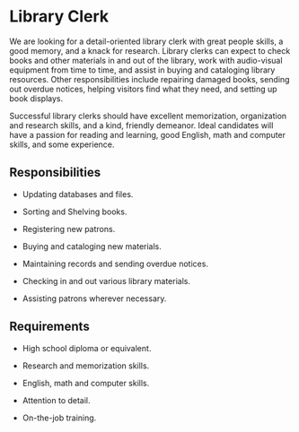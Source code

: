 # Library Clerk

We are looking for a detail-oriented library clerk with great people skills, a good memory, and a knack for research. Library clerks can expect to check books and other materials in and out of the library, work with audio-visual equipment from time to time, and assist in buying and cataloging library resources. Other responsibilities include repairing damaged books, sending out overdue notices, helping visitors find what they need, and setting up book displays.

Successful library clerks should have excellent memorization, organization and research skills, and a kind, friendly demeanor. Ideal candidates will have a passion for reading and learning, good English, math and computer skills, and some experience.

## Responsibilities

* Updating databases and files.

* Sorting and Shelving books.

* Registering new patrons.

* Buying and cataloging new materials.

* Maintaining records and sending overdue notices.

* Checking in and out various library materials.

* Assisting patrons wherever necessary.

## Requirements

* High school diploma or equivalent.

* Research and memorization skills.

* English, math and computer skills.

* Attention to detail.

* On-the-job training.

